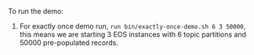 To run the demo: 

1. For exactly once demo run, `run bin/exactly-once-demo.sh 6 3 50000`,
      this means we are starting 3 EOS instances with 6 topic partitions and 50000 pre-populated records.
